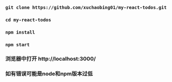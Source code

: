 ### `git clone https://github.com/xuchaobing01/my-react-todos.git`
### `cd my-react-todos`
### `npm install`
### `npm start`
### 浏览器中打开 http://localhost:3000/
### 如有错误可能是node和npm版本过低